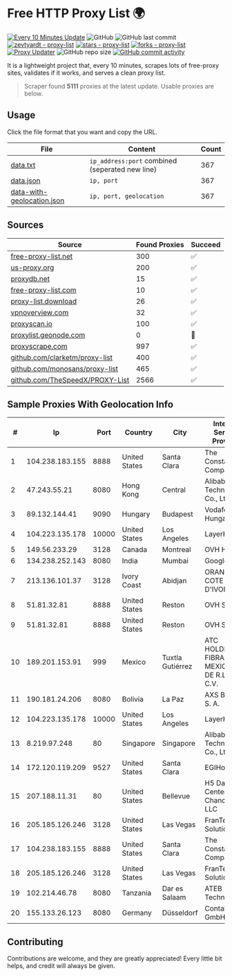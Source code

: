 
# Free HTTP Proxy List 🌍

[![Every 10 Minutes Update](https://github.com/mertguvencli/http-proxy-list/actions/workflows/main.yml/badge.svg?branch=main)](https://github.com/mertguvencli/http-proxy-list/actions/workflows/main.yml)
![GitHub](https://img.shields.io/github/license/mertguvencli/http-proxy-list)
![GitHub last commit](https://img.shields.io/github/last-commit/mertguvencli/http-proxy-list)
[![zevtyardt - proxy-list](https://img.shields.io/static/v1?label=zevtyardt&message=proxy-list&color=blue&logo=github)](https://github.com/zevtyardt/proxy-list "Go to GitHub repo")
[![stars - proxy-list](https://img.shields.io/github/stars/zevtyardt/proxy-list?style=social)](https://github.com/zevtyardt/proxy-list)
[![forks - proxy-list](https://img.shields.io/github/forks/zevtyardt/proxy-list?style=social)](https://github.com/zevtyardt/proxy-list)
[![Proxy Updater](https://github.com/zevtyardt/proxy-list/workflows/Proxy%20Updater/badge.svg)](https://github.com/zevtyardt/proxy-list/actions?query=workflow:"Proxy+Updater")
![GitHub repo size](https://img.shields.io/github/repo-size/zevtyardt/proxy-list)
[![GitHub commit activity](https://img.shields.io/github/commit-activity/m/zevtyardt/proxy-list?logo=commits)](https://github.com/zevtyardt/proxy-list/commits/main)

It is a lightweight project that, every 10 minutes, scrapes lots of free-proxy sites, validates if it works, and serves a clean proxy list.

> Scraper found **5111** proxies at the latest update. Usable proxies are below.

## Usage

Click the file format that you want and copy the URL.

|File|Content|Count|
|----|-------|-----|
|[data.txt](https://raw.githubusercontent.com/mertguvencli/http-proxy-list/main/proxy-list/data.txt)|`ip_address:port` combined (seperated new line)|367|
|[data.json](https://raw.githubusercontent.com/mertguvencli/http-proxy-list/main/proxy-list/data.json)|`ip, port`|367|
|[data-with-geolocation.json](https://raw.githubusercontent.com/mertguvencli/http-proxy-list/main/proxy-list/data-with-geolocation.json)|`ip, port, geolocation`|367|

## Sources

|Source|Found Proxies|Succeed|
|------|-------------|-------|
|[free-proxy-list.net](https://free-proxy-list.net)|300|✅|
|[us-proxy.org](https://www.us-proxy.org)|200|✅|
|[proxydb.net](http://proxydb.net)|15|✅|
|[free-proxy-list.com](https://free-proxy-list.com/?page=&port=&type%5B%5D=http&type%5B%5D=https&up_time=0&search=Search)|10|✅|
|[proxy-list.download](https://www.proxy-list.download/HTTP)|26|✅|
|[vpnoverview.com](https://vpnoverview.com/privacy/anonymous-browsing/free-proxy-servers)|32|✅|
|[proxyscan.io](https://www.proxyscan.io)|100|✅|
|[proxylist.geonode.com](https://proxylist.geonode.com/api/proxy-list?limit=300&page=1&sort_by=lastChecked&sort_type=desc&protocols=http,https)|0|🚫|
|[proxyscrape.com](https://api.proxyscrape.com/v2/?request=displayproxies&protocol=http&timeout=10000&country=all&ssl=all&anonymity=all)|997|✅|
|[github.com/clarketm/proxy-list](https://raw.githubusercontent.com/clarketm/proxy-list/master/proxy-list-raw.txt)|400|✅|
|[github.com/monosans/proxy-list](https://raw.githubusercontent.com/monosans/proxy-list/main/proxies/http.txt)|465|✅|
|[github.com/TheSpeedX/PROXY-List](https://raw.githubusercontent.com/TheSpeedX/PROXY-List/master/http.txt)|2566|✅|


## Sample Proxies With Geolocation Info

|#|Ip|Port|Country|City|Internet Service Provider|
|-|--|----|-------|----|-------------------------|
|1|104.238.183.155|8888|United States|Santa Clara|The Constant Company|
|2|47.243.55.21|8080|Hong Kong|Central|Alibaba (US) Technology Co., Ltd.|
|3|89.132.144.41|9090|Hungary|Budapest|Vodafone Hungary Ltd.|
|4|104.223.135.178|10000|United States|Los Angeles|LayerHost|
|5|149.56.233.29|3128|Canada|Montreal|OVH Hosting|
|6|134.238.252.143|8080|India|Mumbai|Google LLC|
|7|213.136.101.37|3128|Ivory Coast|Abidjan|ORANGE COTE D'IVOIRE|
|8|51.81.32.81|8888|United States|Reston|OVH SAS|
|9|51.81.32.81|8888|United States|Reston|OVH SAS|
|10|189.201.153.91|999|Mexico|Tuxtla Gutiérrez|ATC HOLDING FIBRA MEXICO, S. DE R.L. DE C.V.|
|11|190.181.24.206|8080|Bolivia|La Paz|AXS Bolivia S. A.|
|12|104.223.135.178|10000|United States|Los Angeles|LayerHost|
|13|8.219.97.248|80|Singapore|Singapore|Alibaba (US) Technology Co., Ltd.|
|14|172.120.119.209|9527|United States|Santa Clara|EGIHosting|
|15|207.188.11.31|80|United States|Bellevue|H5 Data Centers - Chandler LLC|
|16|205.185.126.246|3128|United States|Las Vegas|FranTech Solutions|
|17|104.238.183.155|8888|United States|Santa Clara|The Constant Company|
|18|205.185.126.246|3128|United States|Las Vegas|FranTech Solutions|
|19|102.214.46.78|8080|Tanzania|Dar es Salaam|ATEB Technologies|
|20|155.133.26.123|8080|Germany|Düsseldorf|Contabo GmbH|



## Contributing

Contributions are welcome, and they are greatly appreciated! Every
little bit helps, and credit will always be given.

